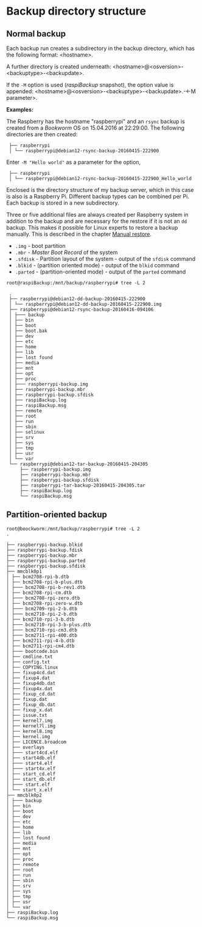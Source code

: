 # Backup directory structure

## Normal backup

Each backup run creates a subdirectory in the backup directory,
which has the following format:
\<hostname\>.

A further directory is created underneath:
\<hostname\>@\<osversion\>-\<backuptype\>-\<backupdate\>.

If the `-M` option is used (*raspiBackup* snapshot), the option value is appended:
\<hostname\>@\<osversion\>-\<backuptype\>-\<backupdate\>.-\<-M parameter\>.

**Examples:**

The Raspberry has the hostname "raspberrypi" and an
`rsync` backup is created from a *Bookworm* OS on 15.04.2016 at 22:29:00.
The following directories are then created:

```
 ├── raspberrypi
 │ └── raspberrypi@debian12-rsync-backup-20160415-222900
```

Enter `-M "Hello world"` as a parameter for the option,

```
 ├── raspberrypi
 │ └── raspberrypi@debian12-rsync-backup-20160415-222900_Hello_world
```

Enclosed is the directory structure of my backup server, which in this case is also
is a Raspberry Pi. Different backup types can be combined per Pi.
Each backup is stored in a new subdirectory.

Three or five additional files are always created per Raspberry system in addition to the
backup and are necessary for the restore if it is not an `dd` backup.
This makes it possible for Linux experts to restore a backup manually.
This is described in the chapter [Manual restore](manual-restore.md).

  - `.img` - boot partition
  - `.mbr` - *Master Boot Record* of the system
  - `.sfdisk` - Partition layout of the system - output of the `sfdisk` command
  - `.blkid` - (partition oriented mode) - output of the `blkid` command
  - `.parted` - (partition-oriented mode) - output of the `parted` command


```
root@raspiBackup:/mnt/backup/raspberrypi# tree -L 2

 .
 ├── raspberrypi@debian12-dd-backup-20160415-222900
 │ └── raspberrypi@debian12-dd-backup-20160415-222900.img
 ├── raspberrypi@debian12-rsync-backup-20160416-094106
 │ ├─── backup
 │ ├── bin
 │ ├── boot
 │ ├── boot.bak
 │ ├── dev
 │ ├── etc
 │ ├── home
 │ ├── lib
 │ ├── lost found
 │ ├── media
 │ ├── mnt
 │ ├── opt
 │ ├── proc
 │ ├─── raspberrypi-backup.img
 │ ├── raspberrypi-backup.mbr
 │ ├── raspberrypi-backup.sfdisk
 │ ├── raspiBackup.log
 │ ├── raspiBackup.msg
 │ ├── remote
 │ ├── root
 │ ├── run
 │ ├── sbin
 │ ├── selinux
 │ ├── srv
 │ ├── sys
 │ ├── tmp
 │ ├── usr
 │ └── var
 └── raspberrypi@debian12-tar-backup-20160415-204305
     ├── raspberrypi-backup.img
     ├── raspberrypi-backup.mbr
     ├── raspberrypi-backup.sfdisk
     ├── raspberrypi-tar-backup-20160415-204305.tar
     ├── raspiBackup.log
     └── raspiBackup.msg
```

## Partition-oriented backup

```
root@boockworm:/mnt/backup/raspberrypi# tree -L 2
.

├── raspberrypi-backup.blkid
├── raspberrypi-backup.fdisk
├── raspberrypi-backup.mbr
├── raspberrypi-backup.parted
├── raspberrypi-backup.sfdisk
├── mmcblk0p1
│ ├── bcm2708-rpi-b.dtb
│ ├── bcm2708-rpi-b-plus.dtb
│ ├─── bcm2708-rpi-b-rev1.dtb
│ ├── bcm2708-rpi-cm.dtb
│ ├─── bcm2708-rpi-zero.dtb
│ ├── bcm2708-rpi-zero-w.dtb
│ ├─── bcm2709-rpi-2-b.dtb
│ ├─── bcm2710-rpi-2-b.dtb
│ ├── bcm2710-rpi-3-b.dtb
│ ├─── bcm2710-rpi-3-b-plus.dtb
│ ├─── bcm2710-rpi-cm3.dtb
│ ├─── bcm2711-rpi-400.dtb
│ ├── bcm2711-rpi-4-b.dtb
│ ├── bcm2711-rpi-cm4.dtb
│ ├─── bootcode.bin
│ ├── cmdline.txt
│ ├── config.txt
│ ├── COPYING.linux
│ ├── fixup4cd.dat
│ ├── fixup4.dat
│ ├── fixup4db.dat
│ ├── fixup4x.dat
│ ├── fixup_cd.dat
│ ├── fixup.dat
│ ├── fixup_db.dat
│ ├── fixup_x.dat
│ ├── issue.txt
│ ├── kernel7.img
│ ├── kernel7l.img
│ ├── kernel8.img
│ ├── kernel.img
│ ├── LICENCE.broadcom
│ ├── overlays
│ ├─── start4cd.elf
│ ├── start4db.elf
│ ├─── start4.elf
│ ├─── start4x.elf
│ ├── start_cd.elf
│ ├── start_db.elf
│ ├─── start.elf
│ └── start_x.elf
├── mmcblk0p2
│ ├─── backup
│ ├── bin
│ ├── boot
│ ├── dev
│ ├── etc
│ ├── home
│ ├── lib
│ ├── lost found
│ ├── media
│ ├── mnt
│ ├── opt
│ ├── proc
│ ├── remote
│ ├── root
│ ├── run
│ ├── sbin
│ ├── srv
│ ├── sys
│ ├── tmp
│ ├── usr
│ └── var
├── raspiBackup.log
└── raspiBackup.msg
```

[.status]: translated
[.source]: https://www.linux-tips-and-tricks.de/de/raspibackup#Vergleichtodo
[.source]: https://www.linux-tips-and-tricks.de/en/backup


